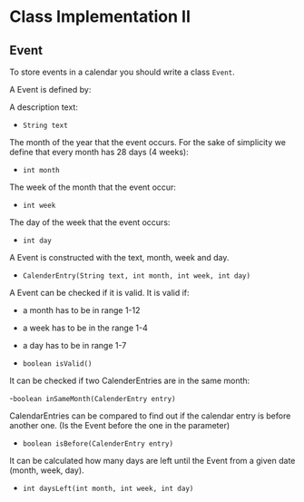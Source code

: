 # Class Implementation II

## Event

To store events in a calendar you should write a class `Event`.

A Event is defined by:

A description text:

- `String text`

The month of the year that the event occurs. For the sake of simplicity we define that every month has 28 days (4 weeks):
- `int month`

The week of the month that the event occur:
- `int week`

The day of the week that the event occurs:
- `int day`

A Event is constructed with the text, month, week and day.

- `CalenderEntry(String text, int month, int week, int day)`

A Event can be checked if it is valid. It is valid if:
- a month has to be in range 1-12
- a week has to be in the range 1-4
- a day has to be in range 1-7

- `boolean isValid()`

It can be checked if two CalenderEntries are in the same month:

-`boolean inSameMonth(CalenderEntry entry)`

CalendarEntries can be compared to find out if the calendar entry is before another one. (Is the Event before the one in the parameter)

- `boolean isBefore(CalenderEntry entry)`

It can be calculated how many days are left until the Event from a given date (month, week, day).

- `int daysLeft(int month, int week, int day)`

